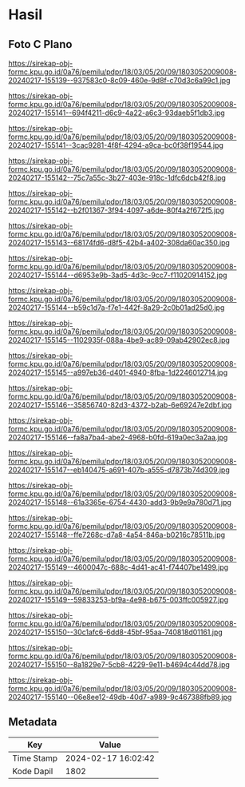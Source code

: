 # Hasil

## Foto C Plano

https://sirekap-obj-formc.kpu.go.id/0a76/pemilu/pdpr/18/03/05/20/09/1803052009008-20240217-155139--937583c0-8c09-460e-9d8f-c70d3c6a99c1.jpg

https://sirekap-obj-formc.kpu.go.id/0a76/pemilu/pdpr/18/03/05/20/09/1803052009008-20240217-155141--694f4211-d6c9-4a22-a6c3-93daeb5f1db3.jpg

https://sirekap-obj-formc.kpu.go.id/0a76/pemilu/pdpr/18/03/05/20/09/1803052009008-20240217-155141--3cac9281-4f8f-4294-a9ca-bc0f38f19544.jpg

https://sirekap-obj-formc.kpu.go.id/0a76/pemilu/pdpr/18/03/05/20/09/1803052009008-20240217-155142--75c7a55c-3b27-403e-918c-1dfc6dcb42f8.jpg

https://sirekap-obj-formc.kpu.go.id/0a76/pemilu/pdpr/18/03/05/20/09/1803052009008-20240217-155142--b2f01367-3f94-4097-a6de-80f4a2f672f5.jpg

https://sirekap-obj-formc.kpu.go.id/0a76/pemilu/pdpr/18/03/05/20/09/1803052009008-20240217-155143--68174fd6-d8f5-42b4-a402-308da60ac350.jpg

https://sirekap-obj-formc.kpu.go.id/0a76/pemilu/pdpr/18/03/05/20/09/1803052009008-20240217-155144--d6953e9b-3ad5-4d3c-9cc7-f11020914152.jpg

https://sirekap-obj-formc.kpu.go.id/0a76/pemilu/pdpr/18/03/05/20/09/1803052009008-20240217-155144--b59c1d7a-f7e1-442f-8a29-2c0b01ad25d0.jpg

https://sirekap-obj-formc.kpu.go.id/0a76/pemilu/pdpr/18/03/05/20/09/1803052009008-20240217-155145--1102935f-088a-4be9-ac89-09ab42902ec8.jpg

https://sirekap-obj-formc.kpu.go.id/0a76/pemilu/pdpr/18/03/05/20/09/1803052009008-20240217-155145--a997eb36-d401-4940-8fba-1d2246012714.jpg

https://sirekap-obj-formc.kpu.go.id/0a76/pemilu/pdpr/18/03/05/20/09/1803052009008-20240217-155146--35856740-82d3-4372-b2ab-6e69247e2dbf.jpg

https://sirekap-obj-formc.kpu.go.id/0a76/pemilu/pdpr/18/03/05/20/09/1803052009008-20240217-155146--fa8a7ba4-abe2-4968-b0fd-619a0ec3a2aa.jpg

https://sirekap-obj-formc.kpu.go.id/0a76/pemilu/pdpr/18/03/05/20/09/1803052009008-20240217-155147--eb140475-a691-407b-a555-d7873b74d309.jpg

https://sirekap-obj-formc.kpu.go.id/0a76/pemilu/pdpr/18/03/05/20/09/1803052009008-20240217-155148--61a3365e-6754-4430-add3-9b9e9a780d71.jpg

https://sirekap-obj-formc.kpu.go.id/0a76/pemilu/pdpr/18/03/05/20/09/1803052009008-20240217-155148--ffe7268c-d7a8-4a54-846a-b0216c78511b.jpg

https://sirekap-obj-formc.kpu.go.id/0a76/pemilu/pdpr/18/03/05/20/09/1803052009008-20240217-155149--4600047c-688c-4d41-ac41-f74407be1499.jpg

https://sirekap-obj-formc.kpu.go.id/0a76/pemilu/pdpr/18/03/05/20/09/1803052009008-20240217-155149--59833253-bf9a-4e98-b675-003ffc005927.jpg

https://sirekap-obj-formc.kpu.go.id/0a76/pemilu/pdpr/18/03/05/20/09/1803052009008-20240217-155150--30c1afc6-6dd8-45bf-95aa-740818d01161.jpg

https://sirekap-obj-formc.kpu.go.id/0a76/pemilu/pdpr/18/03/05/20/09/1803052009008-20240217-155150--8a1829e7-5cb8-4229-9e11-b4694c44dd78.jpg

https://sirekap-obj-formc.kpu.go.id/0a76/pemilu/pdpr/18/03/05/20/09/1803052009008-20240217-155140--06e8ee12-49db-40d7-a989-9c467388fb89.jpg


## Metadata

| Key        | Value               |
| ---------- | ------------------- |
| Time Stamp | 2024-02-17 16:02:42 |
| Kode Dapil | 1802                |




